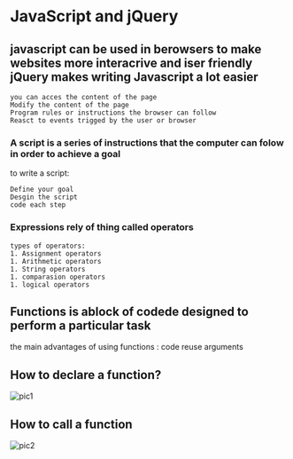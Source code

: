 # JavaScript and jQuery

## javascript can be used in berowsers to make websites more interacrive and iser friendly jQuery makes writing Javascript a lot easier   
```
you can acces the content of the page
Modify the content of the page
Program rules or instructions the browser can follow
Reasct to events trigged by the user or browser
```  

### A script is a series of instructions that the computer can folow in order to achieve a goal
to write a script:
```
Define your goal
Desgin the script
code each step
```  


### Expressions rely of thing called operators
```
types of operators:
1. Assignment operators
1. Arithmetic operators
1. String operators
1. comparasion operators
1. logical operators
```

## Functions is ablock of codede designed to perform a particular task
the main advantages of using functions :
code reuse
arguments

## How to declare a function?

![pic1](https://i.ibb.co/LJqxLVH/Capture.png)

## How to call a function

![pic2](https://bl3302files.storage.live.com/y4pSMbqGd8mVd_m79TgyHBffJDiAoSF_Q1jn1uAW-PKsXNTaMBzQZL_tbM2CVzqfpCr3TLCWwNDqXpZca4ARs4V5rEUfYqlZ0bJjxc-kkGRrIKJyGTSBXgKg_xgQFztOxeYb7_AMExwWc1dQkmXnF2jN5ZfVpKufAKsoBxa3hBR5O5aelTVEyExwZdqV6DA8Lsg4K02WWq0Ken-aOiGVWsK8l_9xLpVmLmC8HpI3C84gDo/22.PNG?psid=1&width=1061&height=441)

